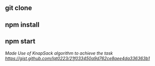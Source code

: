 ## git clone 
## npm install
## npm start

*Made Use of KnapSack algorithm to achieve the task https://gist.github.com/lqt0223/21f033450a9d762ce8aee4da336363b1*